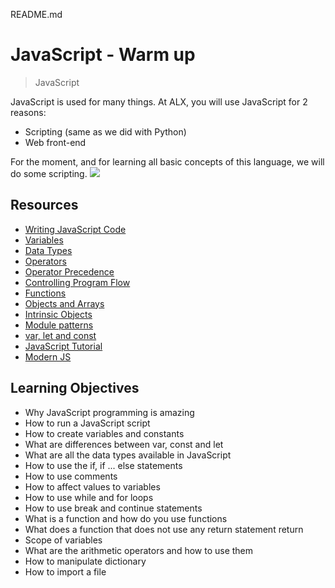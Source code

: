 README.md
# JavaScript - Warm up
> JavaScript

JavaScript is used for many things. At ALX, you will use JavaScript for 2 reasons:

* Scripting (same as we did with Python)
* Web front-end

For the moment, and for learning all basic concepts of this language, we will do some scripting.
![](https://s3.amazonaws.com/intranet-projects-files/holbertonschool-higher-level_programming+/303/Javascript-535.png.jpeg)

## Resources
* [Writing JavaScript Code](https://intranet.alxswe.com/rltoken/APZmtL9w79192Tb5rnlZdw)
* [Variables](https://intranet.alxswe.com/rltoken/uS2wx3lepQNsZv9s8QiIHw)
* [Data Types](https://intranet.alxswe.com/rltoken/-A8NrRXtbEQxgnsn5RcCdA)
* [Operators](https://intranet.alxswe.com/rltoken/APZmtL9w79192Tb5rnlZdw)
* [Operator Precedence](https://intranet.alxswe.com/rltoken/x-s3s429IZq24OcvBsmB-Q)
* [Controlling Program Flow](https://intranet.alxswe.com/rltoken/RNqXLZl7X89l8j9ahmZpvQ)
* [Functions](https://intranet.alxswe.com/rltoken/NfmE5LmeO3KJvSS9WgzFWw)
* [Objects and Arrays](https://intranet.alxswe.com/rltoken/tii5tBRqPGmZSLdIYPphGQ)
* [Intrinsic Objects](https://intranet.alxswe.com/rltoken/tii5tBRqPGmZSLdIYPphGQ)
* [Module patterns](https://intranet.alxswe.com/rltoken/BO7eZ67y8m5IN73fOOBZUg)
* [var, let and const](https://intranet.alxswe.com/rltoken/Hv8cxS35QWiJUcBJKMA76g)
* [JavaScript Tutorial](https://intranet.alxswe.com/rltoken/R2STzQtaj4RWSsadh4cYeA)
* [Modern JS](https://intranet.alxswe.com/rltoken/AM2vFBysBJNU37w8N1zZog)

## Learning Objectives
* Why JavaScript programming is amazing
* How to run a JavaScript script
* How to create variables and constants
* What are differences between var, const and let
* What are all the data types available in JavaScript
* How to use the if, if ... else statements
* How to use comments
* How to affect values to variables
* How to use while and for loops
* How to use break and continue statements
* What is a function and how do you use functions
* What does a function that does not use any return statement return
* Scope of variables
* What are the arithmetic operators and how to use them
* How to manipulate dictionary
* How to import a file
